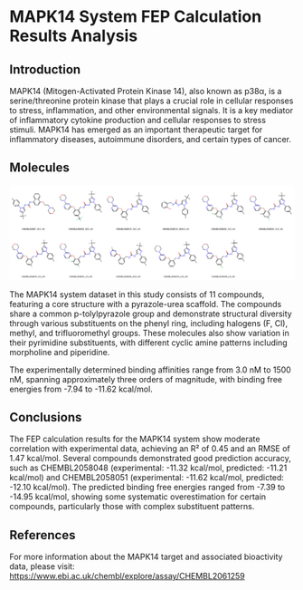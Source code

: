 # MAPK14 System FEP Calculation Results Analysis

## Introduction

MAPK14 (Mitogen-Activated Protein Kinase 14), also known as p38α, is a serine/threonine protein kinase that plays a crucial role in cellular responses to stress, inflammation, and other environmental signals. It is a key mediator of inflammatory cytokine production and cellular responses to stress stimuli. MAPK14 has emerged as an important therapeutic target for inflammatory diseases, autoimmune disorders, and certain types of cancer.

## Molecules

![Molecular structures of representative compounds](mol_grid.png)

The MAPK14 system dataset in this study consists of 11 compounds, featuring a core structure with a pyrazole-urea scaffold. The compounds share a common p-tolylpyrazole group and demonstrate structural diversity through various substituents on the phenyl ring, including halogens (F, Cl), methyl, and trifluoromethyl groups. These molecules also show variation in their pyrimidine substituents, with different cyclic amine patterns including morpholine and piperidine.

The experimentally determined binding affinities range from 3.0 nM to 1500 nM, spanning approximately three orders of magnitude, with binding free energies from -7.94 to -11.62 kcal/mol.

## Conclusions

The FEP calculation results for the MAPK14 system show moderate correlation with experimental data, achieving an R² of 0.45 and an RMSE of 1.47 kcal/mol. Several compounds demonstrated good prediction accuracy, such as CHEMBL2058048 (experimental: -11.32 kcal/mol, predicted: -11.21 kcal/mol) and CHEMBL2058051 (experimental: -11.62 kcal/mol, predicted: -12.10 kcal/mol). The predicted binding free energies ranged from -7.39 to -14.95 kcal/mol, showing some systematic overestimation for certain compounds, particularly those with complex substituent patterns.

## References

For more information about the MAPK14 target and associated bioactivity data, please visit:
https://www.ebi.ac.uk/chembl/explore/assay/CHEMBL2061259 